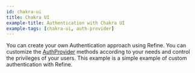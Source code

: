 ```yaml
---
id: chakra-ui
title: Chakra UI
example-title: Authentication with Chakra UI
example-tags: [chakra-ui, auth-provider]
---
```


You can create your own Authentication approach using Refine. You can customize the [AuthProvider](/docs/authentication/auth-provider) methods according to your needs and control the privileges of your users. This example is a simple example of custom authentication with Refine.

<CodeSandboxExample path="auth-chakra-ui" />
